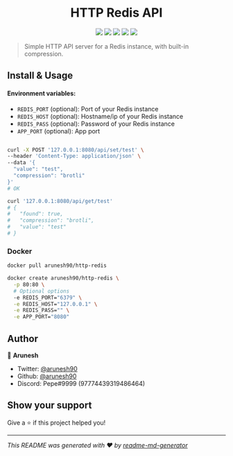 <h1 align="center">HTTP Redis API</h1>
<p align="center">
  <img src="https://img.shields.io/github/languages/top/arunesh90/http-redis.svg" />
  <img src="https://img.shields.io/github/license/arunesh90/http-redis.svg" />
  <img src="https://img.shields.io/docker/cloud/automated/arunesh90/http-redis.svg" />
  <img src="https://img.shields.io/docker/cloud/build/arunesh90/http-redis.svg" />
  <img src="https://images.microbadger.com/badges/image/arunesh90/http-redis.svg" />
</p>

> Simple HTTP API server for a Redis instance, with built-in compression.

## Install & Usage

#### Environment variables: 
* `REDIS_PORT` (optional): Port of your Redis instance
* `REDIS_HOST` (optional): Hostname/ip of your Redis instance
* `REDIS_PASS` (optional): Password of your Redis instance
* `APP_PORT` (optional): App port

```sh

curl -X POST '127.0.0.1:8080/api/set/test' \
--header 'Content-Type: application/json' \
--data '{
  "value": "test",
  "compression": "brotli"
}'
# OK

curl '127.0.0.1:8080/api/get/test'
# {
#   "found": true,
#   "compression": "brotli",
#   "value": "test"
# }
```

### Docker
```sh
docker pull arunesh90/http-redis

docker create arunesh90/http-redis \
  -p 80:80 \
  # Optional options
  -e REDIS_PORT="6379" \
  -e REDIS_HOST="127.0.0.1" \
  -e REDIS_PASS="" \
  -e APP_PORT="8080"

```

## Author

👤 **Arunesh**

* Twitter: [@arunesh90](https://twitter.com/arunesh90)
* Github: [@arunesh90](https://github.com/arunesh90)
* Discord: Pepe#9999 (97774439319486464)

## Show your support

Give a ⭐️ if this project helped you!

***
_This README was generated with ❤️ by [readme-md-generator](https://github.com/kefranabg/readme-md-generator)_
